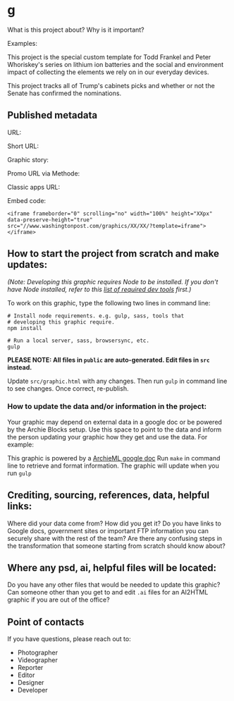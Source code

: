 # g

What is this project about? Why is it important?

Examples:

This project is the special custom template for Todd Frankel and Peter Whoriskey's series on lithium ion batteries and the social and environment impact of collecting the elements we rely on in our everyday devices.

This project tracks all of Trump's cabinets picks and whether or not the Senate has confirmed the nominations. 


## Published metadata
URL: [](https://washingtonpost.com/graphics/)

Short URL:

Graphic story:

Promo URL via Methode:

Classic apps URL:

Embed code:
```
<iframe frameborder="0" scrolling="no" width="100%" height="XXpx" data-preserve-height="true" src="//www.washingtonpost.com/graphics/XX/XX/?template=iframe"></iframe>
```

## How to start the project from scratch and make updates:

*(Note: Developing this graphic requires Node to be installed. If you don't have Node installed, refer to this [list of required dev tools](https://docs.google.com/document/d/1XRFOGBC8Z0epI3_skKlMjxeSj439xFyld_Q1lzkEgUY/edit#) first.)*

To work on this graphic, type the following two lines in command line:

    # Install node requirements. e.g. gulp, sass, tools that
    # developing this graphic require.
    npm install

    # Run a local server, sass, browsersync, etc.
    gulp

**PLEASE NOTE: All files in `public` are auto-generated. Edit files in
`src` instead.**

Update `src/graphic.html` with any changes. Then run `gulp` in command line to see changes. Once correct, re-publish.

### How to update the data and/or information in the project:

Your graphic may depend on external data in a google doc or be powered by the Archie Blocks setup. Use this space to point to the data and inform the person updating your graphic how they get and use the data. For example:

This graphic is powered by a [ArchieML google doc](https://docs.google.com/document/d/1LN8CuPOCOzNFXBL-jXHJXXDQt7L20CGfpufHjO5--JU/edit)
Run `make` in command line to retrieve and format information. The graphic will update when you run `gulp` 

## Crediting, sourcing, references, data, helpful links:
Where did your data come from? How did you get it? Do you have links to Google docs, government sites or important FTP information you can securely share with the rest of the team? Are there any confusing steps in the transformation that someone starting from scratch should know about? 


## Where any psd, ai, helpful files will be located:
Do you have any other files that would be needed to update this graphic? Can someone other than you get to and edit `.ai` files for an AI2HTML graphic if you are out of the office?

## Point of contacts

If you have questions, please reach out to:

- Photographer
- Videographer
- Reporter
- Editor
- Designer
- Developer